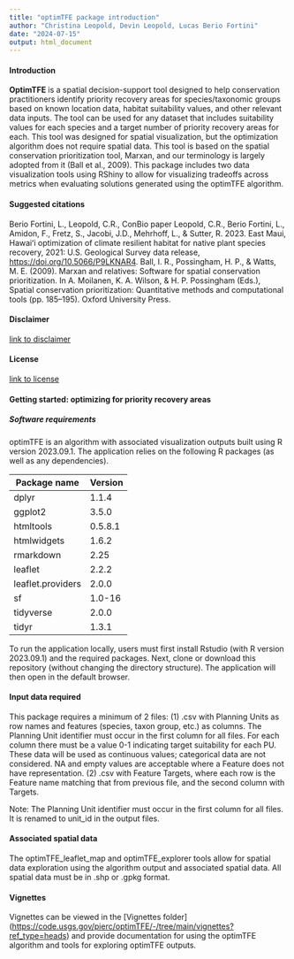 ```yaml
---
title: "optimTFE package introduction"
author: "Christina Leopold, Devin Leopold, Lucas Berio Fortini"
date: "2024-07-15"
output: html_document
---
```


#### Introduction

**OptimTFE** is a spatial decision-support tool designed to help conservation practitioners
identify priority recovery areas for species/taxonomic groups based on known location data,
habitat suitability values, and other relevant data inputs. The tool can be used for
any dataset that includes suitability values for each species and a target number
of priority recovery areas for each.
This tool was designed for spatial visualization, but the optimization algorithm
does not require spatial data.
This tool is based on the spatial conservation prioritization tool, Marxan, and
our terminology is largely adopted from it (Ball et al., 2009).
This package includes two data visualization tools using RShiny to allow for visualizing tradeoffs
across metrics when evaluating solutions generated using the optimTFE algorithm.


#### Suggested citations
Berio Fortini, L., Leopold, C.R., ConBio paper
Leopold, C.R., Berio Fortini, L., Amidon, F., Fretz, S., Jacobi, J.D., Mehrhoff, L., & Sutter, R. 2023. East Maui, Hawaiʻi optimization of climate resilient habitat for native plant species recovery, 2021: U.S. Geological Survey data release, <https://doi.org/10.5066/P9LKNAR4>.
Ball, I. R., Possingham, H. P., & Watts, M. E. (2009). Marxan and relatives: Software for spatial conservation prioritization. In A. Moilanen, K. A. Wilson, & H. P. Possingham (Eds.), Spatial conservation prioritization: Quantitative methods and computational tools (pp. 185–195). Oxford University Press.

#### Disclaimer

[link to disclaimer](https://code.usgs.gov/pierc/optimTFE/-/blob/main/DISCLAIMER.md?ref_type=heads) 

#### License

[link to license](https://code.usgs.gov/pierc/optimTFE/-/blob/main/LICENSE.md?ref_type=heads)

#### Getting started: optimizing for priority recovery areas

##### Software requirements

optimTFE is an algorithm with associated visualization outputs built using R version 2023.09.1. The application relies on the following R packages (as well as any dependencies). 

Package name      |  Version      
----------------- |--------------
dplyr             | 1.1.4
ggplot2           | 3.5.0
htmltools         | 0.5.8.1
htmlwidgets       | 1.6.2
rmarkdown         | 2.25
leaflet           | 2.2.2
leaflet.providers | 2.0.0
sf                | 1.0-16
tidyverse         | 2.0.0
tidyr             | 1.3.1


To run the application locally, users must first install Rstudio (with R version 2023.09.1) and the required packages. Next, clone or download this repository (without changing the directory structure). The application will then open in the default browser.

#### Input data required

This package requires a minimum of 2 files:
(1) .csv with Planning Units as row names and features (species, taxon group, etc.) as columns. The Planning Unit identifier must occur in the first column for all files. For each column there must be a value 0-1 indicating target suitability for each PU. These data will be used as continuous values; categorical data are not considered. NA and empty values are acceptable where a Feature does not have representation. 
(2) .csv with Feature Targets, where each row is the Feature name matching that from previous file, and the second column with Targets.

Note: The Planning Unit identifier must occur in the first column for all files. It is renamed to unit_id in the output files.

#### Associated spatial data
The optimTFE_leaflet_map and optimTFE_explorer tools allow for spatial data exploration using the algorithm output and associated spatial data. All spatial data must be in .shp or .gpkg format.

#### Vignettes
Vignettes can be viewed in the [Vignettes folder] (https://code.usgs.gov/pierc/optimTFE/-/tree/main/vignettes?ref_type=heads) and
provide documentation for using the optimTFE algorithm and tools for exploring optimTFE
outputs.
